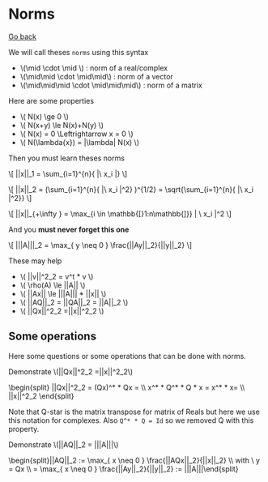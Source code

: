 # Norms

[Go back](../index.md)

We will call theses ``norms`` using this syntax

<ul>
    <li>\(\mid  \cdot \mid \) : norm of a real/complex</li>
    <li>\(\mid\mid \cdot \mid\mid\) : norm of a vector</li>
    <li>\(\mid\mid\mid \cdot \mid\mid\mid\) : norm of a matrix</li>
</ul>

Here are some properties

* <span>
    \( N(x) \ge 0
    \)</span>
* <span>
    \(
        N(x+y) \le N(x)+N(y)
    \)</span>
* <span>
    \(
        N(x) = 0 \Leftrightarrow x = 0
    \)</span>
* <span>
    \(
        N(\lambda{x}) = |\lambda| N(x)
    \)</span>
   
Then you must learn theses norms

<p>
\[
||x||_1 = \sum_{i=1}^{n}{ |\ x_i |}
\]
</p>

<p>
\[
||x||_2 = (\sum_{i=1}^{n}{ |\ x_i |^2} )^{1/2} = \sqrt{\sum_{i=1}^{n}{ |\ x_i |^2}}
\]
</p>

<p>
\[
||x||_{+\infty   } = \max_{i \in \mathbb{[}1:n\mathbb{]}} | \ x_i |^2
\]
</p>

And you **must never forget this one**

<p>
\[
|||A|||_2 = \max_{  y \neq 0 } \frac{||Ay||_2}{||y||_2}
\]
</p>

These may help

* <span>
    \(
        ||v||^2_2 = v^t * v
    \)</span>
* <span>
    \(
        \rho(A) \le ||A||
    \)</span>
* <span>
    \(
        ||Ax|| \le |||A||| * ||x||
    \)</span>
* <span>
    \(
        ||AQ||_2 = ||QA||_2 = ||A||_2
    \)</span>
* <span>
    \(
        ||Qx||^2_2 =||x||^2_2
    \)</span>

## Some operations

Here some questions or some operations that can be done
with norms.

<p>Demonstrate \(||Qx||^2_2 =||x||^2_2\)</p>

<p>
\begin{split} ||Qx||^2_2 = (Qx)^* * Qx = \\ 
x^* * Q^* * Q * x = x^* * x= \\ ||x||^2_2
\end{split}
</p>

Note that Q-star is the matrix transpose for matrix
of Reals but here we use this notation for complexes. Also
``Q^* * Q = Id`` so we removed Q with this property.

<p>Demonstrate \(||AQ||_2 = |||A|||\)</p>

<p>
\begin{split}||AQ||_2 := \max_{  x \neq 0 } \frac{||AQx||_2}{||x||_2}
\\
with \ y = Qx \\
= \max_{  x \neq 0 } \frac{||Ay||_2}{||y||_2} := |||A|||\end{split}
</p>